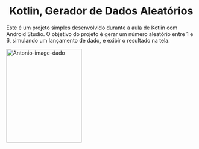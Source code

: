 <h1 align="center">Kotlin, Gerador de Dados Aleatórios</h1>
<p>Este é um projeto simples desenvolvido durante a aula de Kotlin com Android Studio. O objetivo do projeto é gerar um número aleatório entre 1 e 6, simulando um lançamento de dado, e exibir o resultado na tela.<p>
<img align="center" alt="Antonio-image-dado" height="250" width="200" src="https://user-images.githubusercontent.com/116458056/227068791-3a39f88b-bca7-4c55-9a51-560ae674dbf2.png">
